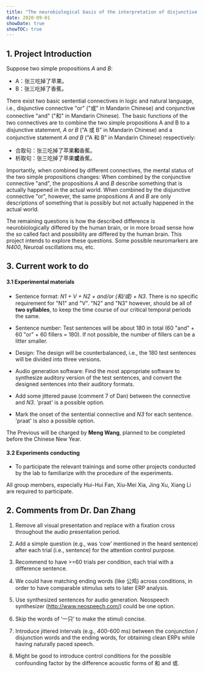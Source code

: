 ```yaml
---
title: "The neurobiological basis of the interpretation of disjunctive connectives"
date: 2020-09-01
showDate: true
showTOC: true
---
```


## 1. Project Introduction

Suppose two simple propositions _A_ and _B_:

- A：张三吃掉了苹果。
- B：张三吃掉了香蕉。

There exist two basic sentential connectives in logic and natural language, i.e., disjunctive connective "or" ("或" in Mandarin Chinese) and conjunctive connective "and" ("和" in Mandarin Chinese). The basic functions of the two connectives are to combine the two simple propositions A and B to a disjunctive statement, _A or B_ ("A 或 B" in Mandarin Chinese) and a conjunctive statement _A and B_ ("A 和 B" in Mandarin Chinese) respectively:

- 合取句：张三吃掉了苹果**和**香蕉。
- 析取句：张三吃掉了苹果**或**香蕉。

Importantly, when combined by different connectives, the mental status of the two simple propositions changes: When combined by the conjunctive connective "and", the propositions _A_ and _B_ describe something that is actually happened in the actual world. When combined by the disjunctive connective "or", however, the same propositions _A_ and _B_ are only descriptions of something that is possibly but not actually happened in the actual world.

The remaining questions is how the described difference is neurobiologically differed by the human brain, or in more broad sense how the so called fact and possibility are differed by the human brain. This project intends to explore these questions. Some possible neuromarkers are  _N400_, Neuroal oscillations mu, etc.

## 3. Current work to do

#### 3.1 Experimental materials

- Sentence format: _N1 + V + N2 + and/or (和/或) + N3_. There is no specific requirement for "N1" and "V". "N2" and "N3" however, should be all of __two syllables__, to keep the time course of our critical temporal periods the same.

- Sentence number: Test sentences will be about 180 in total (60 "and" + 60 "or" + 60 fillers = 180). If not possible, the number of fillers can be a litter smaller.

- Design: The design will be counterbalanced, i.e., the 180 test sentences will be divided into three versions.

- Audio generation software: Find the most appropriate software to synthesize auditory version of the test sentences, and convert the designed sentences into their auditory formats.

- Add some jittered pause (comment 7 of Dan) between the connective and _N3_. 'praat' is a possible option.

- Mark the onset of the sentential connective and _N3_ for each sentence. 'praat' is also a possible option.

The Previous will be charged by **Meng Wang**, planned to be completed before the Chinese New Year.

#### 3.2 Experiments conducting

- To participate the relevant trainings and some other projects conducted by the lab to familiarize with the procedure of the experiments.

All group members, especially Hui-Hui Fan, Xiu-Mei Xia, Jing Xu, Xiang Li are required to participate.

## 2. Comments from Dr. Dan Zhang

1. Remove all visual presentation and replace with a fixation cross throughout the audio presentation period.

2. Add a simple question (e.g., was ‘cow’ mentioned in the heard sentence) after each trial (i.e., sentence) for the attention control purpose.

3. Recommend to have >=60 trials per condition, each trial with a difference sentence. 

4. We could have matching ending words (like 公鸡) across conditions, in order to have comparable stimulus sets to later ERP analysis.

5. Use synthesized sentences for audio generation. Neospeech synthesizer (http://www.neospeech.com/) could be one option.

6. Skip the words of ‘一只’ to make the stimuli concise.

7. Introduce jittered intervals (e.g., 400-600 ms) between the conjunction / disjunction words and the ending words, for obtaining clean ERPs while having naturally paced speech.

8. Might be good to introduce control conditions for the possible confounding factor by the difference acoustic forms of 和 and 或.